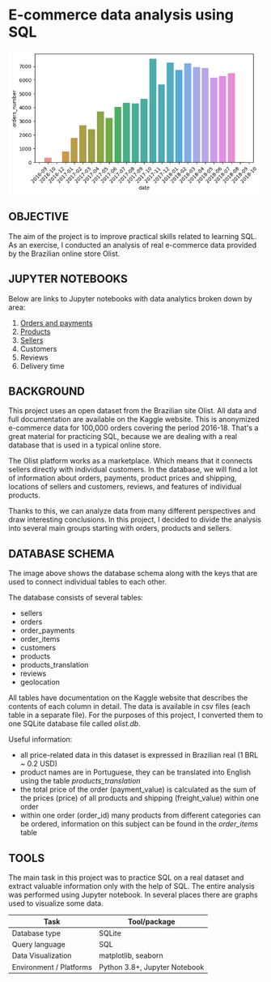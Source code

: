 # E-commerce data analysis using SQL

<img src="/img/order_count.png" width="500" height="">

OBJECTIVE
---

The aim of the project is to improve practical skills related to learning SQL. As an exercise, I conducted an analysis of real e-commerce data provided by the Brazilian online store Olist.
  

JUPYTER NOTEBOOKS  
---

Below are links to Jupyter notebooks with data analytics broken down by area:

  1. [Orders and payments](/notebooks/olist_analysis_1_orders.ipynb)
  2. [Products](/notebooks/olist_analysis_2_products.ipynb)
  3. [Sellers](/notebooks/olist_analysis_3_sellers.ipynb)
  4. Customers
  5. Reviews
  6. Delivery time

BACKGROUND
---

This project uses an open dataset from the Brazilian site Olist. All data and full documentation are available on the Kaggle website. This is anonymized e-commerce data for 100,000 orders covering the period 2016-18. That's a great material for practicing SQL, because we are dealing with a real database that is used in a typical online store.

The Olist platform works as a marketplace. Which means that it connects sellers directly with individual customers. In the database, we will find a lot of information about orders, payments, product prices and shipping, locations of sellers and customers, reviews, and features of individual products.

Thanks to this, we can analyze data from many different perspectives and draw interesting conclusions. In this project, I decided to divide the analysis into several main groups starting with orders, products and sellers.


DATABASE SCHEMA
---

The image above shows the database schema along with the keys that are used to connect individual tables to each other.

The database consists of several tables:
- sellers
- orders
- order_payments
- order_items
- customers
- products
- products_translation
- reviews
- geolocation

All tables have documentation on the Kaggle website that describes the contents of each column in detail. The data is available in csv files (each table in a separate file). For the purposes of this project, I converted them to one SQLite database file called *olist.db*.

Useful information:
- all price-related data in this dataset is expressed in Brazilian real (1 BRL ~ 0.2 USD)
- product names are in Portuguese, they can be translated into English using the table *products_translation*
- the total price of the order (payment_value) is calculated as the sum of the prices (price) of all products and shipping (freight_value) within one order
- within one order (order_id) many products from different categories can be ordered, information on this subject can be found in the *order_items* table


TOOLS
---

The main task in this project was to practice SQL on a real dataset and extract valuable information only with the help of SQL. The entire analysis was performed using Jupyter notebook. In several places there are graphs used to visualize some data.

| Task  |  Tool/package |
|---|---|
| Database type | SQLite|  
| Query language   | SQL |  
| Data Visualization   | matplotlib, seaborn |  
| Environment / Platforms   | Python 3.8+, Jupyter Notebook|  

